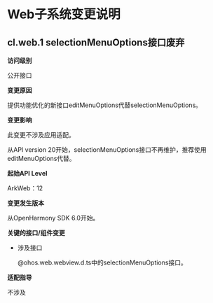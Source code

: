 #  Web子系统变更说明

## cl.web.1 selectionMenuOptions接口废弃

**访问级别**

公开接口

**变更原因**

提供功能优化的新接口editMenuOptions代替selectionMenuOptions。

**变更影响**

此变更不涉及应用适配。

从API version 20开始，selectionMenuOptions接口不再维护，推荐使用editMenuOptions代替。

**起始API Level**

ArkWeb：12

**变更发生版本**

从OpenHarmony SDK 6.0开始。

**关键的接口/组件变更**

- 涉及接口

  @ohos.web.webview.d.ts中的selectionMenuOptions接口。

**适配指导**

不涉及